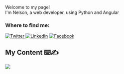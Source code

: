 <p>Welcome to my page! </br> I'm Nelson, a web developer, using Python and Angular<br/></p>
<h3>Where to find me:</h3>

<p><a href="https://twitter.com/nrmc17" target="_blank"><img alt="Twitter" src="https://img.shields.io/badge/twitter-%231DA1F2.svg?&style=for-the-badge&logo=twitter&logoColor=white" />
</a> 
<a href="https://www.linkedin.com/in/nmilla1997/" target="_blank"><img alt="LinkedIn" src="https://img.shields.io/badge/linkedin-%230077B5.svg?&style=for-the-badge&logo=linkedin&logoColor=white" /></a> <a href="https://www.facebook.com/nelsonramon.millacastillo/" target="_blank"><img alt="Facebook" src="https://img.shields.io/badge/facebook-%230077B5.svg?&style=for-the-badge&logo=facebook&logoColor=white" /></a>
  
  
##  My Content ⌨️✍
  <a href="https://www.youtube.com/channel/UCWWTFbGURlWaHa5uYNuo1-A"><img src="https://img.shields.io/badge/YouTube-MacaoTech-red"></a>
</p>

